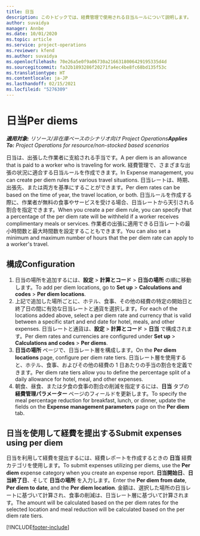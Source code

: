 ```yaml
---
title: 日当
description: このトピックでは、経費管理で使用される日当ルールについて説明します。
author: suvaidya
manager: Annbe
ms.date: 10/01/2020
ms.topic: article
ms.service: project-operations
ms.reviewer: kfend
ms.author: suvaidya
ms.openlocfilehash: 70e26a5e0f9a06730a2166318006429195335d4d
ms.sourcegitcommit: fa32b1893286f20271fa4ec4be8fc68bd135f53c
ms.translationtype: HT
ms.contentlocale: ja-JP
ms.lasthandoff: 02/15/2021
ms.locfileid: "5276309"
---
```

# <a name="per-diems"></a><span data-ttu-id="6f25c-103">日当</span><span class="sxs-lookup"><span data-stu-id="6f25c-103">Per diems</span></span>

<span data-ttu-id="6f25c-104">_**適用対象:** リソース/非在庫ベースのシナリオ向け Project Operations_</span><span class="sxs-lookup"><span data-stu-id="6f25c-104">_**Applies To:** Project Operations for resource/non-stocked based scenarios_</span></span>


<span data-ttu-id="6f25c-105">日当は、出張した作業者に支給される手当です。</span><span class="sxs-lookup"><span data-stu-id="6f25c-105">A per diem is an allowance that is paid to a worker who is traveling for work.</span></span> <span data-ttu-id="6f25c-106">経費管理で、さまざまな出張の状況に適合する日当ルールを作成できます。</span><span class="sxs-lookup"><span data-stu-id="6f25c-106">In Expense management, you can create per diem rules for  various travel situations.</span></span> <span data-ttu-id="6f25c-107">日当レートは、時期、出張先、または両方を基準にすることができます。</span><span class="sxs-lookup"><span data-stu-id="6f25c-107">Per diem rates can be based on the time of year, the travel location, or both.</span></span> <span data-ttu-id="6f25c-108">日当ルールを作成する際に、作業者が無料の食事やサービスを受ける場合、日当レートから天引される割合を指定できます。</span><span class="sxs-lookup"><span data-stu-id="6f25c-108">When you create a per diem  rule, you can specify that a percentage of the per diem rate will be withheld if a worker receives complimentary meals or services.</span></span> <span data-ttu-id="6f25c-109">作業者の出張に適用できる日当レートの最小時間数と最大時間数を設定することもできます。</span><span class="sxs-lookup"><span data-stu-id="6f25c-109">You can also set a minimum and maximum number of hours that the per diem rate can apply to a worker's travel.</span></span>

## <a name="configuration"></a><span data-ttu-id="6f25c-110">構成</span><span class="sxs-lookup"><span data-stu-id="6f25c-110">Configuration</span></span> 

1. <span data-ttu-id="6f25c-111">日当の場所を追加するには、**設定** > **計算とコード** > **日当の場所** の順に移動します。</span><span class="sxs-lookup"><span data-stu-id="6f25c-111">To add per diem locations, go to **Set up** > **Calculations and codes** > **Per diem locations**.</span></span>
2. <span data-ttu-id="6f25c-112">上記で追加した場所ごとに、ホテル、食事、その他の経費の特定の開始日と終了日の間に有効な日当レートと通貨を選択します。</span><span class="sxs-lookup"><span data-stu-id="6f25c-112">For each of the locations added above, select a per diem rate and currency that is valid between a specific start and end date for hotel, meals, and other expenses.</span></span> <span data-ttu-id="6f25c-113">日当レートと通貨は、**設定** > **計算とコード** > **日当** で構成されます。</span><span class="sxs-lookup"><span data-stu-id="6f25c-113">Per diem rates and currencies are configured under **Set up** > **Calculations and codes** > **Per diems**.</span></span>
3. <span data-ttu-id="6f25c-114">**日当の場所** ページで、日当レート層を構成します。</span><span class="sxs-lookup"><span data-stu-id="6f25c-114">On the **Per diem locations** page, configure per diem rate tiers.</span></span> <span data-ttu-id="6f25c-115">日当レート層を使用すると、ホテル、食事、およびその他の経費の 1 日あたりの手当の割合を定義できます。</span><span class="sxs-lookup"><span data-stu-id="6f25c-115">Per diem rate tiers allow you to define the percentage split of a daily allowance for hotel, meal, and other expenses.</span></span> 
4. <span data-ttu-id="6f25c-116">朝食、昼食、または夕食の食事の割合の削減を指定するには、**日当** タブの **経費管理パラメーター** ページのフィールドを更新します。</span><span class="sxs-lookup"><span data-stu-id="6f25c-116">To specify the meal percentage reduction for breakfast, lunch, or dinner, update the fields on the **Expense management parameters** page on the **Per diem** tab.</span></span> 
    
## <a name="submit-expenses-using-per-diem"></a><span data-ttu-id="6f25c-117">日当を使用して経費を提出する</span><span class="sxs-lookup"><span data-stu-id="6f25c-117">Submit expenses using per diem</span></span>
<span data-ttu-id="6f25c-118">日当を利用して経費を提出するには、経費レポートを作成するときの **日当** 経費カテゴリを使用します。</span><span class="sxs-lookup"><span data-stu-id="6f25c-118">To submit expenses utilizing per diems, use the **Per diem** expense category when you create an expense report.</span></span> <span data-ttu-id="6f25c-119">**日当開始日**、**日当終了日**、そして **日当の場所** を入力します。</span><span class="sxs-lookup"><span data-stu-id="6f25c-119">Enter the **Per diem from date**, **Per diem to date**,  and the **Per diem location**.</span></span> <span data-ttu-id="6f25c-120">金額は、選択した場所の日当レートに基づいて計算され、食事の削減は、日当レート層に基づいて計算されます。</span><span class="sxs-lookup"><span data-stu-id="6f25c-120">The amount will be calculated based on the per diem rates for the selected location and meal reduction will be calculated based on the per diem rate tiers.</span></span>


[!INCLUDE[footer-include](../includes/footer-banner.md)]
